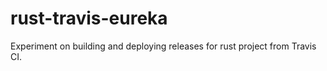 # rust-travis-eureka

Experiment on building and deploying releases for rust project from Travis CI.
